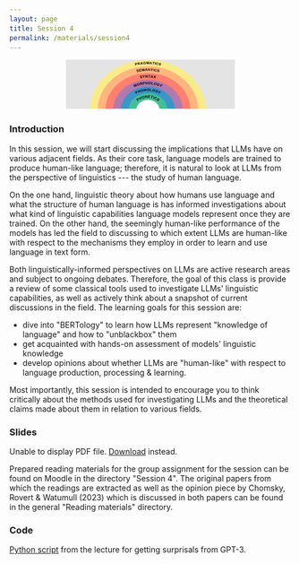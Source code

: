 ```yaml
---
layout: page
title: Session 4
permalink: /materials/session4
---
```


<div align="center">
    <img src="../sessions/assets/session4.png" width="60%">
</div>

### Introduction

In this session, we will start discussing the implications that LLMs have on various adjacent fields. As their core task, language models are trained to produce human-like language; therefore, it is natural to look at LLMs from the perspective of linguistics --- the study of human language. 

On the one hand, linguistic theory about how humans use language and what the structure of human language is has informed investigations about what kind of linguistic capabilities language models represent once they are trained. On the other hand, the seemingly human-like performance of the models has led the field to discussing to which extent LLMs are human-like with respect to the mechanisms they employ in order to learn and use language in text form. 

Both linguistically-informed perspectives on LLMs are active research areas and subject to ongoing debates. Therefore, the goal of this class is provide a review of some classical tools used to investigate LLMs' linguistic capabilities, as well as actively think about a snapshot of current discussions in the field. The learning goals for this session are:

* dive into "BERTology" to learn how LLMs represent "knowledge of language" and how to "unblackbox" them
* get acquainted with hands-on assessment of models' linguistic knowledge
* develop opinions about whether LLMs are "human-like" with respect to language production, processing & learning.

Most importantly, this session is intended to encourage you to think critically about the methods used for investigating LLMs and the theoretical claims made about them in relation to various fields.  

### Slides

<object data="slides/04-linguistics.pdf" type="application/pdf" width="100%" height="500px"> 
      <p>Unable to display PDF file. <a href="slides/04-linguistics.pdf">Download</a> instead.</p>
    </object>

Prepared reading materials for the group assignment for the session can be found on Moodle in the directory "Session 4". The original papers from which the readings are extracted as well as the opinion piece by Chomsky, Rovert & Watumull (2023) which is discussed in both papers can be found in the general "Reading materials" directory.  

### Code

[Python script](code/04-get-gpt-surprisals.py) from the lecture for getting surprisals from GPT-3.
